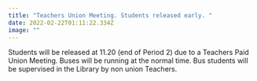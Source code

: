 ```yaml
---
title: "Teachers Union Meeting. Students released early. "
date: 2022-02-22T01:11:22.334Z
image: ""
---
```

Students will be released at 11.20 (end of Period 2) due to a Teachers Paid Union Meeting.  Buses will be running at the normal time.  Bus students will be supervised in the Library by non union Teachers.